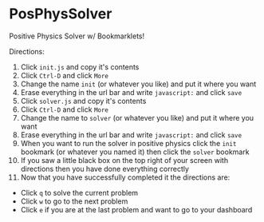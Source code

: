 # PosPhysSolver
Positive Physics Solver w/ Bookmarklets!

Directions:
1. Click `init.js` and copy it's contents
2. Click `Ctrl-D` and click `More`
3. Change the name `init` (or whatever you like) and put it where you want
4. Erase everything in the url bar and write `javascript:` and click `save`
5. Click `solver.js` and copy it's contents
6. Click `Ctrl-D` and click `More`
7. Change the name to `solver` (or whatever you like) and put it where you want
8. Erase everything in the url bar and write `javascript:` and click `save`
9. When you want to run the solver in positive physics click the `init` bookmark (or whatever you named it) then click the `solver` bookmark
10. If you saw a little black box on the top right of your screen with directions then you have done everything correctly
11. Now that you have successfully completed it the directions are:
 - Click `q` to solve the current problem
 - Click `w` to go to the next problem
 - Click `e` if you are at the last problem and want to go to your dashboard
